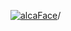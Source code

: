 [![alcaFace](https://camo.githubusercontent.com/2ee094c4af74cb0ec2e19388fccfb809837623e3/68747470733a2f2f7374617469632d63646e2e6a74766e772e6e65742f656d6f7469636f6e732f76312f3332383632362f312e30)](https://twitch.tv/Alca)/

<!--
# My "Popular" CodePens

<table>
	<tr>
		<th></th>
		<th>Title</th>
		<th>Last updated</th>
	</tr>
	<tr>
		<td><a href="https://codepen.io/Alca/pen/GRYzZZY" rel="nofollow"><img src="https://codepen.io/alca/pen/GRYzZZY/image/default.png" width="100" height="56.25"></a></td>
		<td><a href="https://codepen.io/Alca/pen/GRYzZZY" rel="nofollow">A Pen by Jacob Foster</a></td>
		<td>May 23, 2023</td>
	</tr>
	<tr>
		<td><a href="https://codepen.io/Alca/pen/abRPxNz" rel="nofollow"><img src="https://codepen.io/alca/pen/abRPxNz/image/default.png" width="100" height="56.25"></a></td>
		<td><a href="https://codepen.io/Alca/pen/abRPxNz" rel="nofollow">A Pen by Jacob Foster</a></td>
		<td>May 23, 2023</td>
	</tr>
	<tr>
		<td><a href="https://codepen.io/Alca/pen/PoyxMoQ" rel="nofollow"><img src="https://codepen.io/alca/pen/PoyxMoQ/image/default.png" width="100" height="56.25"></a></td>
		<td><a href="https://codepen.io/Alca/pen/PoyxMoQ" rel="nofollow">A Pen by Jacob Foster</a></td>
		<td>May 21, 2023</td>
	</tr>
	<tr>
		<td><a href="https://codepen.io/Alca/pen/yLRQWEX" rel="nofollow"><img src="https://codepen.io/alca/pen/yLRQWEX/image/default.png" width="100" height="56.25"></a></td>
		<td><a href="https://codepen.io/Alca/pen/yLRQWEX" rel="nofollow">A Pen by Jacob Foster</a></td>
		<td>May 21, 2023</td>
	</tr>
	<tr>
		<td><a href="https://codepen.io/Alca/pen/vYVVVMN" rel="nofollow"><img src="https://codepen.io/alca/pen/vYVVVMN/image/default.png" width="100" height="56.25"></a></td>
		<td><a href="https://codepen.io/Alca/pen/vYVVVMN" rel="nofollow">A Pen by Jacob Foster</a></td>
		<td>May 18, 2023</td>
	</tr>
	<tr>
		<td><a href="https://codepen.io/Alca/pen/poxZJWx" rel="nofollow"><img src="https://codepen.io/alca/pen/poxZJWx/image/default.png" width="100" height="56.25"></a></td>
		<td><a href="https://codepen.io/Alca/pen/poxZJWx" rel="nofollow">A Pen by Jacob Foster</a></td>
		<td>May 14, 2023</td>
	</tr>
	<tr>
		<td><a href="https://codepen.io/Alca/pen/abRKNdo" rel="nofollow"><img src="https://codepen.io/alca/pen/abRKNdo/image/default.png" width="100" height="56.25"></a></td>
		<td><a href="https://codepen.io/Alca/pen/abRKNdo" rel="nofollow">A Pen by Jacob Foster</a></td>
		<td>May 12, 2023</td>
	</tr>
	<tr>
		<td><a href="https://codepen.io/Alca/pen/MWPVLMe" rel="nofollow"><img src="https://codepen.io/alca/pen/MWPVLMe/image/default.png" width="100" height="56.25"></a></td>
		<td><a href="https://codepen.io/Alca/pen/MWPVLMe" rel="nofollow">A Pen by Jacob Foster</a></td>
		<td>May 10, 2023</td>
	</tr>
	<tr>
		<td><a href="https://codepen.io/Alca/pen/dygmMJd" rel="nofollow"><img src="https://codepen.io/alca/pen/dygmMJd/image/default.png" width="100" height="56.25"></a></td>
		<td><a href="https://codepen.io/Alca/pen/dygmMJd" rel="nofollow">A Pen by Jacob Foster</a></td>
		<td>May 9, 2023</td>
	</tr>
	<tr>
		<td><a href="https://codepen.io/Alca/pen/mdzXRKV" rel="nofollow"><img src="https://codepen.io/alca/pen/mdzXRKV/image/default.png" width="100" height="56.25"></a></td>
		<td><a href="https://codepen.io/Alca/pen/mdzXRKV" rel="nofollow">Twitch - Get Clip (Helix)</a></td>
		<td>May 7, 2023</td>
	</tr>
</table>

---

###### Last updated: Thu, 01 Jun 2023 05:01:27 GMT
-->
